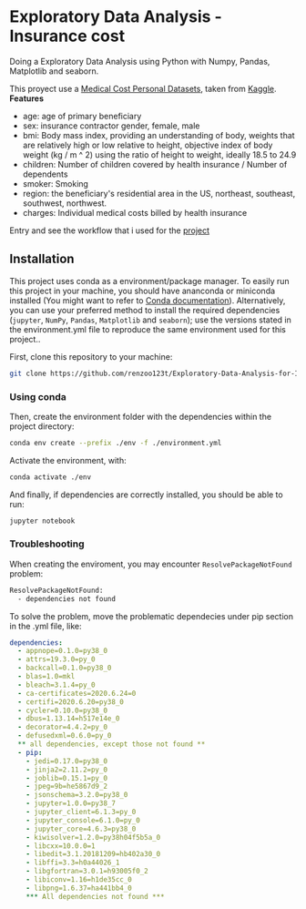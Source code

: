 # Exploratory Data Analysis - Insurance cost
Doing a Exploratory Data Analysis using Python with Numpy, Pandas, Matplotlib and seaborn.

This proyect use a [Medical Cost Personal Datasets](https://www.kaggle.com/mirichoi0218/insurance), taken from [Kaggle](https://www.kaggle.com/).
**Features**
* age: age of primary beneficiary
* sex: insurance contractor gender, female, male
* bmi: Body mass index, providing an understanding of body, weights that are relatively high or low relative to height, objective index of body weight (kg / m ^ 2) using the ratio of height to weight, ideally 18.5 to 24.9
* children: Number of children covered by health insurance / Number of dependents
* smoker: Smoking
* region: the beneficiary's residential area in the US, northeast, southeast, southwest, northwest.
* charges: Individual medical costs billed by health insurance

Entry and see the workflow that i used for the [project](https://github.com/renzoo123t/Exploratory-Data-Analysis-for-Insurance/blob/master/Exploratory%20Data%20Analysis%20Insurance.ipynb)

## Installation 

This project uses conda as a environment/package manager. To easily run this project in your machine, you should have ananconda or miniconda installed (You might want to refer to [Conda documentation](https://docs.conda.io/en/latest/index.html)). Alternatively, you can use your preferred method to install the required dependencies (`jupyter`, `NumPy`, `Pandas`, `Matplotlib` and `seaborn`); use the versions stated in the environment.yml file to reproduce the same environment used for this project..

First, clone this repository to your machine:

```bash
git clone https://github.com/renzoo123t/Exploratory-Data-Analysis-for-Insurance.git
```
### Using conda

Then, create the environment folder with the dependencies within the project directory:

```bash
conda env create --prefix ./env -f ./environment.yml
```

Activate the environment, with:

```bash
conda activate ./env
```

And finally, if dependencies are correctly installed, you should be able to run:

```bash
jupyter notebook
```
### Troubleshooting

When creating the enviroment, you may encounter `ResolvePackageNotFound` problem:

```bash
ResolvePackageNotFound:
  - dependencies not found
```
To solve the problem, move the problematic dependecies under pip section in the .yml file, like:

```yml
dependencies:
  - appnope=0.1.0=py38_0
  - attrs=19.3.0=py_0
  - backcall=0.1.0=py38_0
  - blas=1.0=mkl
  - bleach=3.1.4=py_0
  - ca-certificates=2020.6.24=0
  - certifi=2020.6.20=py38_0
  - cycler=0.10.0=py38_0
  - dbus=1.13.14=h517e14e_0
  - decorator=4.4.2=py_0
  - defusedxml=0.6.0=py_0
  ** all dependencies, except those not found **
  - pip:
    - jedi=0.17.0=py38_0
    - jinja2=2.11.2=py_0
    - joblib=0.15.1=py_0
    - jpeg=9b=he5867d9_2
    - jsonschema=3.2.0=py38_0
    - jupyter=1.0.0=py38_7
    - jupyter_client=6.1.3=py_0
    - jupyter_console=6.1.0=py_0
    - jupyter_core=4.6.3=py38_0
    - kiwisolver=1.2.0=py38h04f5b5a_0
    - libcxx=10.0.0=1
    - libedit=3.1.20181209=hb402a30_0
    - libffi=3.3=h0a44026_1
    - libgfortran=3.0.1=h93005f0_2
    - libiconv=1.16=h1de35cc_0
    - libpng=1.6.37=ha441bb4_0
    *** All dependencies not found ***
```
